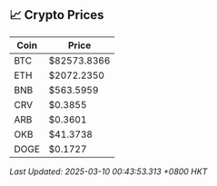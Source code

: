 ## 📈 Crypto Prices

| Coin | Price |
| ---- | ----- |
| BTC | $82573.8366 |
| ETH | $2072.2350 |
| BNB | $563.5959 |
| CRV | $0.3855 |
| ARB | $0.3601 |
| OKB | $41.3738 |
| DOGE | $0.1727 |

_Last Updated: 2025-03-10 00:43:53.313 +0800 HKT_